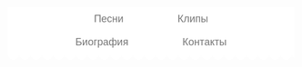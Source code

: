 <!DOCTYPE html>
<html>
 <head>
   <meta http-equiv="Content-Type" content="text/html; charset=utf-8">
 <title>Фан сайт Zivert</title>
 <style>
    @import url('https://fonts.googleapis.com/css?family=PT+Sans+Caption');
#navbar {
  list-style: none;
  padding: 0 30px;
  margin: 0;
  font-size: 18px;
  text-align: center;
  position: relative;
  background: white;
}
#navbar:after {
  content: "";
  position: absolute;
  width: 100%;
  height: 20px;
  left: 0;
  bottom: -20px;
  background: radial-gradient(white 0%, white 70%, rgba(255,255,255,0) 70%, rgba(255,255,255,0) 100%) 0 -10px;
  background-size: 20px 20px;
  background-repeat: repeat-x;
}
#navbar li {display: inline-block;}
#navbar a {
  text-decoration: none;
  display: inline-block;
  margin: 0 15px;
  padding: 10px 30px;
  font-family: 'PT Sans Caption', sans-serif;
  color: #777777;
  transition: .3s linear;
  position: relative;
}
#navbar a:before,
#navbar a:after {
  content: "";
  position: absolute;
  top: calc(50% - 3px);
  width: 6px;
  height: 6px;
  border-radius: 50%;
  background: #F58262;
  opacity: 0;
  transition: .5s ease-in-out;
}
#navbar a:before {left: 5px;}
#navbar a:after {right: 5px;}
#navbar a.current:before,
#navbar a.current:after,
#navbar a:hover:before, 
#navbar a:hover:after {opacity: 1;}
#navbar a.current,
#navbar a:hover {color: #F58262;}
@media(max-width:680px) {
  .#navbar li {display: block;}
}  
  

	</style>
 <style>
body {
    background: #c7b39b url(cc30676d24039eb358999a09b74fba77.png); /* Цвет фона и путь к файлу */
    color: #; /* Цвет текста */
   background-size: 1920px 1080px;			
   }
   </style>

 </head>
<body>
 <center>
 <ul id="navbar">
      <li><a href="Music27.html">Песни</a></li>
      <li><a href="1Clip8.html">Клипы</a></li>
      <li><a href="biogafy84.html">Биография</a></li>
      <li><a href="">Контакты</a></li>
	</ul>
</nav>
</body>
</html>
